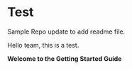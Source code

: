# Test
Sample Repo
update to add readme file. 

Hello team, this is a test.

**Welcome to the Getting Started Guide**
